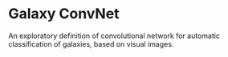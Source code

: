 
# Galaxy ConvNet

An exploratory definition of convolutional network for automatic classification
of galaxies, based on visual images.
